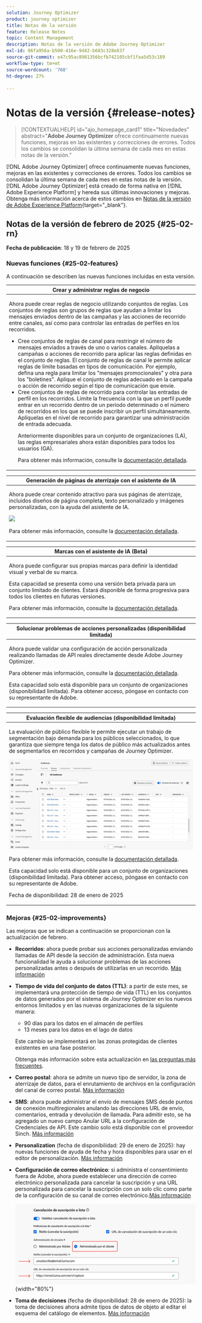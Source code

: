 ```yaml
---
solution: Journey Optimizer
product: journey optimizer
title: Notas de la versión
feature: Release Notes
topic: Content Management
description: Notas de la versión de Adobe Journey Optimizer
exl-id: 06fa956a-b500-416e-9d42-b683c328e837
source-git-commit: e47c95ac8981356bcfb742105cbf1faa5d53c189
workflow-type: tm+mt
source-wordcount: '768'
ht-degree: 27%

---
```


# Notas de la versión {#release-notes}

>[!CONTEXTUALHELP]
>id="ajo_homepage_card1"
>title="Novedades"
>abstract="**Adobe Journey Optimizer** ofrece continuamente nuevas funciones, mejoras en las existentes y correcciones de errores. Todos los cambios se consolidan la última semana de cada mes en estas notas de la versión."

[!DNL Adobe Journey Optimizer] ofrece continuamente nuevas funciones, mejoras en las existentes y correcciones de errores. Todos los cambios se consolidan la última semana de cada mes en estas notas de la versión. [!DNL Adobe Journey Optimizer] está creado de forma nativa en [!DNL Adobe Experience Platform] y hereda sus últimas innovaciones y mejoras. Obtenga más información acerca de estos cambios en [Notas de la versión de Adobe Experience Platform](https://experienceleague.adobe.com/docs/experience-platform/release-notes/latest.html?lang=es){target="_blank"}.

## Notas de la versión de febrero de 2025 {#25-02-rn}

<!--
**Early release notes below are subject to change without prior notice until the release availability date**. Links, screens and updated documentation are published at the release date.-->

**Fecha de publicación**: 18 y 19 de febrero de 2025


### Nuevas funciones {#25-02-features}

A continuación se describen las nuevas funciones incluidas en esta versión.

<table>
<thead>
<tr>
<th><strong>Crear y administrar reglas de negocio</strong><br/></th>
</tr>
</thead>
<tbody>
<tr>
<td>
<p>Ahora puede crear reglas de negocio utilizando conjuntos de reglas. Los conjuntos de reglas son grupos de reglas que ayudan a limitar los mensajes enviados dentro de las campañas y las acciones de recorrido entre canales, así como para controlar las entradas de perfiles en los recorridos.<p>
<p><ul><li>Cree conjuntos de reglas de canal para restringir el número de mensajes enviados a través de uno o varios canales. Aplíquelas a campañas o acciones de recorrido para aplicar las reglas definidas en el conjunto de reglas. El conjunto de reglas de canal le permite aplicar reglas de límite basadas en tipos de comunicación. Por ejemplo, defina una regla para limitar los "mensajes promocionales" y otra para los "boletines". Aplique el conjunto de reglas adecuado en la campaña o acción de recorrido según el tipo de comunicación que envíe.</li>
<li> Cree conjuntos de reglas de recorrido para controlar las entradas de perfil en los recorridos. Limite la frecuencia con la que un perfil puede entrar en un recorrido dentro de un periodo determinado o el número de recorridos en los que se puede inscribir un perfil simultáneamente. Aplíquelas en el nivel de recorrido para garantizar una administración de entrada adecuada.</li></p>
<p>Anteriormente disponibles para un conjunto de organizaciones (LA), las reglas empresariales ahora están disponibles para todos los usuarios (GA).</p>
<p>Para obtener más información, consulte la <a href="../configuration/rule-sets.md">documentación detallada</a>.</p>
</td>
</tr>
</tbody>
</table>

<table>
<thead>
<tr>
<th><strong>Generación de páginas de aterrizaje con el asistente de IA</strong><br/></th>
</tr>
</thead>
<tbody>
<tr>
<td>
<p>Ahora puede crear contenido atractivo para sus páginas de aterrizaje, incluidos diseños de página completa, texto personalizado y imágenes personalizadas, con la ayuda del asistente de IA.</p>
<img src="assets/do-not-localize/ai-lp.gif">
<p>Para obtener más información, consulte la <a href="../content-management/generative-lp.md">documentación detallada</a>.</p>
</td>
</tr>
</tbody>
</table>


<table>
<thead>
<tr>
<th><strong>Marcas con el asistente de IA (Beta)</strong><br/></th>
</tr>
</thead>
<tbody>
<tr>
<td>
<p>Ahora puede configurar sus propias marcas para definir la identidad visual y verbal de su marca. </p>
<p>Esta capacidad se presenta como una versión beta privada para un conjunto limitado de clientes. Estará disponible de forma progresiva para todos los clientes en futuras versiones.</p>
<p>Para obtener más información, consulte la <a href="../content-management/brands.md">documentación detallada</a>.</p>
</td>
</tr>
</tbody>
</table>

<table>
<thead>
<tr>
<th><strong>Solucionar problemas de acciones personalizadas (disponibilidad limitada)</strong><br/></th>
</tr>
</thead>
<tbody>
<tr>
<td>
<p>Ahora puede validar una configuración de acción personalizada realizando llamadas de API reales directamente desde Adobe Journey Optimizer. </p>
<p>Para obtener más información, consulte la <a href="../action/troubleshoot-custom-action.md">documentación detallada</a>.</p>
<p> Esta capacidad solo está disponible para un conjunto de organizaciones (disponibilidad limitada). Para obtener acceso, póngase en contacto con su representante de Adobe.</p>
</td>
</tr>
</tbody>
</table>

<table>
<thead>
<tr>
<th><strong>Evaluación flexible de audiencias (disponibilidad limitada)</strong><br/></th>
</tr>
</thead>
<tbody>
<tr>
<td>
<p>La evaluación de público flexible le permite ejecutar un trabajo de segmentación bajo demanda para los públicos seleccionados, lo que garantiza que siempre tenga los datos de público más actualizados antes de segmentarlos en recorridos y campañas de Journey Optimizer.</p>
<img src="assets/do-not-localize/flexible-audience.gif">
<p>Para obtener más información, consulte la <a href="../audience/creating-a-segment-definition.md#flexible">documentación detallada</a>.</p>
<p>Esta capacidad solo está disponible para un conjunto de organizaciones (disponibilidad limitada). Para obtener acceso, póngase en contacto con su representante de Adobe.</p>
<p>Fecha de disponibilidad: 28 de enero de 2025</p>
</tr>
</tbody>
</table>
</table>


### Mejoras {#25-02-improvements}

Las mejoras que se indican a continuación se proporcionan con la actualización de febrero.

* **Recorridos**: ahora puede probar sus acciones personalizadas enviando llamadas de API desde la sección de administración. Esta nueva funcionalidad le ayuda a solucionar problemas de las acciones personalizadas antes o después de utilizarlas en un recorrido. [Más información](../action/troubleshoot-custom-action.md)

* **Tiempo de vida del conjunto de datos (TTL)**: a partir de este mes, se implementará una protección de tiempo de vida (TTL) en los conjuntos de datos generados por el sistema de Journey Optimizer en los nuevos entornos limitados y en las nuevas organizaciones de la siguiente manera:

   * 90 días para los datos en el almacén de perfiles
   * 13 meses para los datos en el lago de datos

  Este cambio se implementará en las zonas protegidas de clientes existentes en una fase posterior.

  Obtenga más información sobre esta actualización en [las preguntas más frecuentes](../data/datasets-ttl.md#frequently-asked-questions).

<!--* **Playbooks** - You can now create and publish your own Use Case Playbooks in Journey Optimizer.-->

* **Correo postal**: ahora se admite un nuevo tipo de servidor, la zona de aterrizaje de datos, para el enrutamiento de archivos en la configuración del canal de correo postal. [Más información](../direct-mail/direct-mail-configuration.md#file-routing-configuration)

* **SMS**: ahora puede administrar el envío de mensajes SMS desde puntos de conexión multiregionales anulando las direcciones URL de envío, comentarios, entrada y devolución de llamada. Para admitir esto, se ha agregado un nuevo campo Anular URL a la configuración de Credenciales de API. Este cambio solo está disponible con el proveedor Sinch. [Más información](../sms/sms-configuration-sinch.md)

* **Personalization** (fecha de disponibilidad: 29 de enero de 2025): hay nuevas funciones de ayuda de fecha y hora disponibles para usar en el editor de personalización. [Más información](../personalization/functions/dates.md)


<!--
* The personalization editor has been enhanced with new capabilities such as Auto-complete, Search, and filtering options. You can also show or hide deprecated attributes.-->


* **Configuración de correo electrónico**: si administra el consentimiento fuera de Adobe, ahora puede establecer una dirección de correo electrónico personalizada para cancelar la suscripción y una URL personalizada para cancelar la suscripción con un solo clic como parte de la configuración de su canal de correo electrónico.[Más información](../email/list-unsubscribe.md#custom-managed)

  ![](../email/assets/surface-list-unsubscribe-custom.png){width="80%"}

* **Toma de decisiones** (fecha de disponibilidad: 28 de enero de 2025): la toma de decisiones ahora admite tipos de datos de objeto al editar el esquema del catálogo de elementos. [Más información](../experience-decisioning/catalogs.md)

